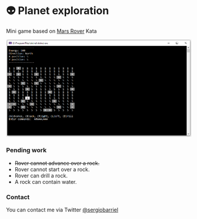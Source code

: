 # :alien: Planet exploration

Mini game based on [Mars Rover](http://kata-log.rocks/mars-rover-kata) Kata

![screenshot](https://github.com/sergiobarriel/planet-exploration/blob/master/images/screenshot.PNG)

### Pending work
- ~~Rover cannot advance over a rock.~~
- Rover cannot start over a rock.
- Rover can drill a rock.
- A rock can contain water.

### Contact
You can contact me via Twitter [@sergiobarriel](https://twitter.com/sergiobarriel)